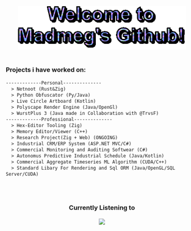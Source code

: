 <div align = "center">
  <img src="https://raw.githubusercontent.com/Madmegsox1/Madmegsox1/master/text.gif" alt="Hello!!!">
  </br> </br>

  <h3 align="left">
    Projects i have worked on:
  </h3>
  <div align="left">

    -------------Personal--------------
      > Netnoot (Rust&Zig)
      > Python Obfuscator (Py/Java)
      > Live Circle Artboard (Kotlin)
      > Polyscape Render Engine (Java/OpenGl)
      > WurstPlus 3 (Java made in Collaboration with @TrvsF)
    -------------Professional--------------
      > Hex-Editor Tooling (Zig)
      > Memory Editor/Viewer (C++)
      > Research Project(Zig + Web) (ONGOING)
      > Industrial CRM/ERP System (ASP.NET MVC/C#)
      > Commercial Monitoring and Auditing Softwear (C#)
      > Autonomus Predictive Industrial Schedule (Java/Kotlin)
      > Commercial Aggregate Timeseries ML Algorithm (CUDA/C++)
      > Standard Libary For Rendering and Sql ORM (Java/OpenGL/SQL Server/CUDA)

  </div>
  </br> </br>
  <h3 align="center">
    Currently Listening to 
  </h3>
<img align="center" src="https://spotify-github-profile.kittinanx.com/api/view?uid=madmeg04&cover_image=true&theme=compact&show_offline=true&background_color=121212&interchange=true" />
    
</div>
